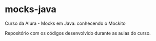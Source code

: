 # mocks-java
Curso da Alura - Mocks em Java: conhecendo o Mockito

Repositório com os códigos desenvolvido durante as aulas do curso.

